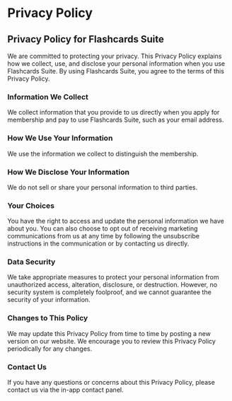 
# Privacy Policy

## Privacy Policy for Flashcards Suite

We are committed to protecting your privacy. This Privacy Policy explains how we collect, use, and disclose your personal information when you use Flashcards Suite. By using Flashcards Suite, you agree to the terms of this Privacy Policy.

### Information We Collect

We collect information that you provide to us directly when you apply for membership and pay to use Flashcards Suite, such as your email address.

### How We Use Your Information

We use the information we collect to distinguish the membership.

### How We Disclose Your Information

We do not sell or share your personal information to third parties. 

### Your Choices

You have the right to access and update the personal information we have about you. You can also choose to opt out of receiving marketing communications from us at any time by following the unsubscribe instructions in the communication or by contacting us directly.

### Data Security

We take appropriate measures to protect your personal information from unauthorized access, alteration, disclosure, or destruction. However, no security system is completely foolproof, and we cannot guarantee the security of your information.

### Changes to This Policy

We may update this Privacy Policy from time to time by posting a new version on our website. We encourage you to review this Privacy Policy periodically for any changes.

### Contact Us

If you have any questions or concerns about this Privacy Policy, please contact us via the in-app contact panel.